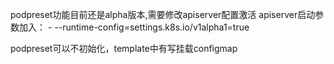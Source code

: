 podpreset功能目前还是alpha版本,需要修改apiserver配置激活
apiserver启动参数加入：
    - --runtime-config=settings.k8s.io/v1alpha1=true
    
podpreset可以不初始化，template中有写挂载configmap